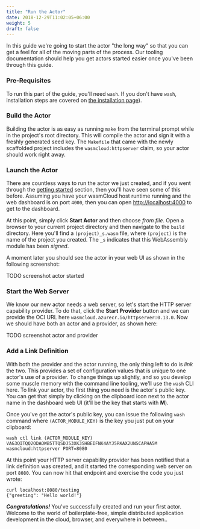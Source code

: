 ```yaml
---
title: "Run the Actor"
date: 2018-12-29T11:02:05+06:00
weight: 5
draft: false
---
```


In this guide we're going to start the actor "the long way" so that you can get a feel for all of the moving parts of the process. Our tooling documentation should help you get actors started easier once you've been through this guide.

### Pre-Requisites
To run this part of the guide, you'll need `wash`. If you don't have `wash`, installation steps are covered on [the installation page](../../../overview/installation)).


### Build the Actor

Building the actor is as easy as running `make` from the terminal prompt while in the project's root directory. This will compile the actor and sign it with a freshly generated seed key. The `Makefile` that came with the newly scaffolded project includes the `wasmcloud:httpserver` claim, so your actor should work right away.

### Launch the Actor

There are countless ways to run the actor we just created, and if you went through the [getting started](../../../overview/getting-started) section, then you'll have seen some of this before. Assuming you have your wasmCloud host runtime running and the web dashboard is on port `4000`, then you can open [http://localhost:4000](http://localhost:4000) to get to the dashboard.

At this point, simply click **Start Actor** and then choose _from file_. Open a browser to your current project directory and then navigate to the `build` directory. Here you'll find a `(project)_s.wasm` file, where `(project)` is the name of the project you created. The `_s` indicates that this WebAssembly module has been _signed_.

A moment later you should see the actor in your web UI as shown in the following screenshot:

TODO screenshot actor started

### Start the Web Server

We know our new actor needs a web server, so let's start the HTTP server capability provider. To do that, click the **Start Provider** button and we can provide the OCI URL here `wasmcloud.azurecr.io/httpserver:0.13.0`. Now we should have both an actor and a provider, as shown here:

TODO screenshot actor and provider

### Add a Link Definition

With both the provider and the actor running, the only thing left to do is _link_ the two. This provides a set of configuration values that is unique to one actor's use of a provider. To change things up slightly, and so you develop some muscle memory with the command line tooling, we'll use the `wash` CLI here. To link your actor, the first thing you need is the actor's public key. You can get that simply by clicking on the clipboard icon next to the actor name in the dashboard web UI (it'll be the key that starts with **M**).

Once you've got the actor's public key, you can issue the following `wash` command where `(ACTOR_MODULE_KEY)` is the key you just put on your clipboard: 

```
wash ctl link (ACTOR_MODULE_KEY) VAG3QITQQ2ODAOWB5TTQSDJ53XK3SHBEIFNK4AYJ5RKAX2UNSCAPHA5M wasmcloud:httpserver PORT=8080
```

At this point your HTTP server capability provider has been notified that a link definition was created, and it started the corresponding web server on port `8080`. You can now hit that endpoint and exercise the code you just wrote:

```
curl localhost:8080/testing
{"greeting": "Hello world!"}
```

_**Congratulations!**_ You've successfully created and run your first actor. Welcome to the world of boilerplate-free, simple distributed application development in the cloud, browser, and everywhere in between..